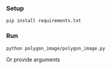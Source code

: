 ### Setup
```pip install requirements.txt```

### Run
```python polygon_image/polygon_image.py```

Or provide arguments